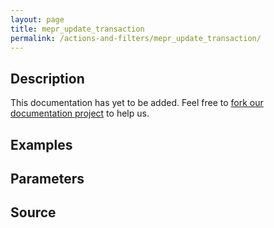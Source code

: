```yaml
---
layout: page
title: mepr_update_transaction
permalink: /actions-and-filters/mepr_update_transaction/
---
```


## Description

This documentation has yet to be added. Feel free to [fork our documentation project](https://github.com/caseproof/memberpress-docs) to help us.

## Examples


## Parameters


## Source

